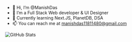 
- 👋 Hi, I’m @ManishDas
- 👀 I’m a Full Stack Web developer & UI Designer
- 🌱 Currently learning Next.JS, PlanetDB, DSA
- 📫 You can reach me at manishdas11811480@gmail.com 


![GitHub Stats](https://github-readme-stats.vercel.app/api?username=ManishDass&theme=radical)




